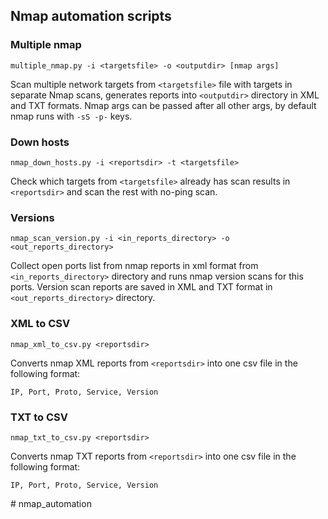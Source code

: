 ## Nmap automation scripts

### Multiple nmap

```
multiple_nmap.py -i <targetsfile> -o <outputdir> [nmap args]
```

Scan multiple network targets from `<targetsfile>` file with targets in separate Nmap scans, generates reports into `<outputdir>` directory in XML and TXT formats.
Nmap args can be passed after all other args, by default nmap runs with `-sS -p-` keys.

### Down hosts

```
nmap_down_hosts.py -i <reportsdir> -t <targetsfile>
```

Check which targets from `<targetsfile>` already has scan results in `<reportsdir>` and scan the rest with no-ping scan.

### Versions

```
nmap_scan_version.py -i <in_reports_directory> -o <out_reports_directory>
```

Collect open ports list from nmap reports in xml format from `<in_reports_directory>` directory and runs nmap version scans for this ports.
Version scan reports are saved in XML and TXT format in `<out_reports_directory>` directory.

### XML to CSV

```
nmap_xml_to_csv.py <reportsdir>
```

Converts nmap XML reports from `<reportsdir>` into one csv file in the following format:

```
IP, Port, Proto, Service, Version
```

### TXT to CSV

```
nmap_txt_to_csv.py <reportsdir>
```

Converts nmap TXT reports from `<reportsdir>` into one csv file in the following format:

```
IP, Port, Proto, Service, Version
```
#   n m a p _ a u t o m a t i o n  
 